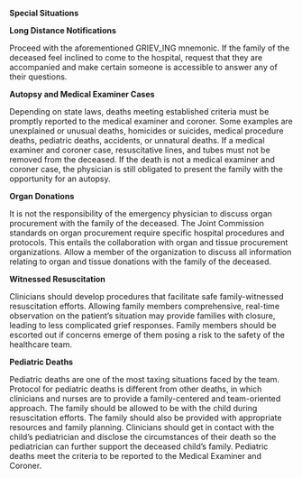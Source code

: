 **Special Situations**

**Long Distance Notifications**

Proceed with the aforementioned GRIEV_ING mnemonic. If the family of the deceased feel inclined to come to the hospital, request that they are accompanied and make certain someone is accessible to answer any of their questions.

**Autopsy and Medical Examiner Cases**

Depending on state laws, deaths meeting established criteria must be promptly reported to the medical examiner and coroner. Some examples are unexplained or unusual deaths, homicides or suicides, medical procedure deaths, pediatric deaths, accidents, or unnatural deaths. If a medical examiner and coroner case, resuscitative lines, and tubes must not be removed from the deceased. If the death is not a medical examiner and coroner case, the physician is still obligated to present the family with the opportunity for an autopsy.

**Organ Donations**

It is not the responsibility of the emergency physician to discuss organ procurement with the family of the deceased. The Joint Commission standards on organ procurement require specific hospital procedures and protocols. This entails the collaboration with organ and tissue procurement organizations. Allow a member of the organization to discuss all information relating to organ and tissue donations with the family of the deceased.

**Witnessed Resuscitation**

Clinicians should develop procedures that facilitate safe family-witnessed resuscitation efforts. Allowing family members comprehensive, real-time observation on the patient’s situation may provide families with closure, leading to less complicated grief responses. Family members should be escorted out if concerns emerge of them posing a risk to the safety of the healthcare team.

**Pediatric Deaths**

Pediatric deaths are one of the most taxing situations faced by the team. Protocol for pediatric deaths is different from other deaths, in which clinicians and nurses are to provide a family-centered and team-oriented approach. The family should be allowed to be with the child during resuscitation efforts. The family should also be provided with appropriate resources and family planning. Clinicians should get in contact with the child’s pediatrician and disclose the circumstances of their death so the pediatrician can further support the deceased child’s family. Pediatric deaths meet the criteria to be reported to the Medical Examiner and Coroner.